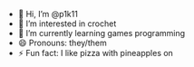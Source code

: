 - 👋 Hi, I’m @p1k11
- 👀 I’m interested in crochet
- 🌱 I’m currently learning games programming
- 😄 Pronouns: they/them
- ⚡ Fun fact: I like pizza with pineapples on

<!---
p1k11/p1k11 is a ✨ special ✨ repository because its `README.md` (this file) appears on your GitHub profile.
You can click the Preview link to take a look at your changes.
--->
